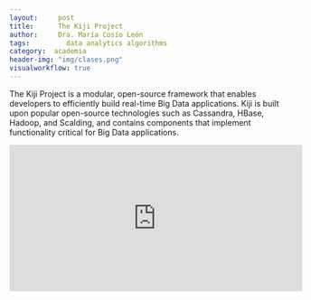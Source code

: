 ```yaml
---
layout:     post
title:      The Kiji Project
author:     Dra. María Cosío León
tags: 		  data analytics algorithms
category:  academia
header-img: "img/clases.png"
visualworkflow: true
---
```


The Kiji Project is a modular, open-source framework that enables developers to efficiently build real-time Big Data applications. Kiji is built upon popular open-source technologies such as Cassandra, HBase, Hadoop, and Scalding, and contains components that implement functionality critical for Big Data applications.

<iframe width="518" height="259" src="https://www.youtube.com/embed/V774888OnFk" frameborder="0" allowfullscreen></iframe>
